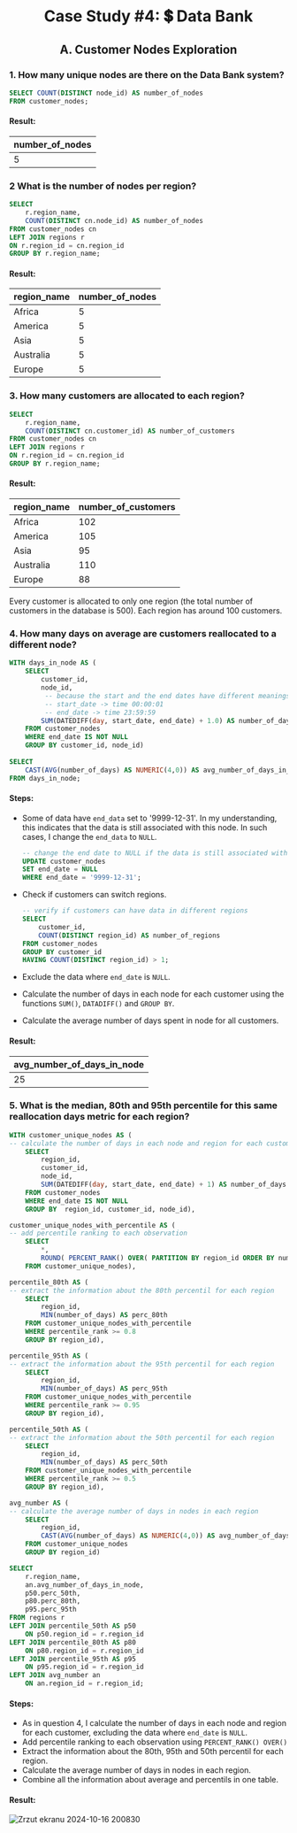 # <p align="center">  Case Study #4: 💲 Data Bank
 
## <p align="center"> A. Customer Nodes Exploration



### 1. How many unique nodes are there on the Data Bank system?

````sql
SELECT COUNT(DISTINCT node_id) AS number_of_nodes
FROM customer_nodes;
````

#### Result:
| number_of_nodes |
| --------------- |
| 5               |


### 2 What is the number of nodes per region?

````sql
SELECT 
	r.region_name,
	COUNT(DISTINCT cn.node_id) AS number_of_nodes
FROM customer_nodes cn
LEFT JOIN regions r
ON r.region_id = cn.region_id
GROUP BY r.region_name;
````

#### Result:
|region_name | number_of_nodes |
|------------| --------------- |
| Africa     | 5               |
| America    | 5               |
| Asia       | 5               |
| Australia  | 5               |
| Europe     | 5               |


### 3. How many customers are allocated to each region?

````sql
SELECT 
	r.region_name,
	COUNT(DISTINCT cn.customer_id) AS number_of_customers
FROM customer_nodes cn
LEFT JOIN regions r
ON r.region_id = cn.region_id
GROUP BY r.region_name;
````

#### Result:
| region_name | number_of_customers |
|-------------| ------------------- |
| Africa      | 102                 |
| America     | 105                 |
| Asia        | 95                  |
| Australia   | 110                 |
| Europe      | 88                  |

Every customer is allocated to only one region (the total number of customers in the database is 500). Each region has around 100 customers.

### 4. How many days on average are customers reallocated to a different node?


````sql
WITH days_in_node AS (
	SELECT 
		customer_id,
		node_id,
		 -- because the start and the end dates have different meanings, we need to add 1 to correctly calculate the number of days between those dates
		 -- start_date -> time 00:00:01 
		 -- end_date -> time 23:59:59
		SUM(DATEDIFF(day, start_date, end_date) + 1.0) AS number_of_days	
	FROM customer_nodes
	WHERE end_date IS NOT NULL
	GROUP BY customer_id, node_id)
	
SELECT 
	CAST(AVG(number_of_days) AS NUMERIC(4,0)) AS avg_number_of_days_in_node
FROM days_in_node;
````

#### Steps:
- Some of data have ```end_data``` set to '9999-12-31'. In my understanding, this indicates that the data is still associated with this node. In such cases, I change the ```end_data``` to ```NULL```.

    ````sql
    -- change the end date to NULL if the data is still associated with this node
    UPDATE customer_nodes
    SET end_date = NULL
    WHERE end_date = '9999-12-31';
    ````

- Check if customers can switch regions.
    ````sql
    -- verify if customers can have data in different regions
    SELECT 
        customer_id,
        COUNT(DISTINCT region_id) AS number_of_regions
    FROM customer_nodes
    GROUP BY customer_id
    HAVING COUNT(DISTINCT region_id) > 1;
    ````
- Exclude the data where ```end_date``` is ```NULL```.
- Calculate the number of days in each node for each customer using the functions ```SUM()```, ```DATADIFF()``` and ```GROUP BY```.
- Calculate the average number of days spent in node for all customers.


#### Result:
| avg_number_of_days_in_node |
| -------------------------- |
| 25                         |

### 5. What is the median, 80th and 95th percentile for this same reallocation days metric for each region?


````sql
WITH customer_unique_nodes AS (
-- calculate the number of days in each node and region for each customer
    SELECT 
        region_id,
		customer_id,
		node_id,
        SUM(DATEDIFF(day, start_date, end_date) + 1) AS number_of_days
    FROM customer_nodes
    WHERE end_date IS NOT NULL
	GROUP BY  region_id, customer_id, node_id),

customer_unique_nodes_with_percentile AS (
-- add percentile ranking to each observation
	SELECT 
		*,
		ROUND( PERCENT_RANK() OVER( PARTITION BY region_id ORDER BY number_of_days),2) AS percentile_rank
	FROM customer_unique_nodes),

percentile_80th AS (
-- extract the information about the 80th percentil for each region
	SELECT 
		region_id,
		MIN(number_of_days) AS perc_80th
	FROM customer_unique_nodes_with_percentile
	WHERE percentile_rank >= 0.8
	GROUP BY region_id),

percentile_95th AS (
-- extract the information about the 95th percentil for each region
	SELECT 
		region_id,
		MIN(number_of_days) AS perc_95th
	FROM customer_unique_nodes_with_percentile
	WHERE percentile_rank >= 0.95
	GROUP BY region_id),

percentile_50th AS (
-- extract the information about the 50th percentil for each region
	SELECT 
		region_id,
		MIN(number_of_days) AS perc_50th
	FROM customer_unique_nodes_with_percentile
	WHERE percentile_rank >= 0.5
	GROUP BY region_id),

avg_number AS (
-- calculate the average number of days in nodes in each region
	SELECT 
		region_id,
		CAST(AVG(number_of_days) AS NUMERIC(4,0)) AS avg_number_of_days_in_node
	FROM customer_unique_nodes
	GROUP BY region_id)

SELECT 
    r.region_name,
	an.avg_number_of_days_in_node,
    p50.perc_50th,
    p80.perc_80th,
    p95.perc_95th
FROM regions r
LEFT JOIN percentile_50th AS p50
    ON p50.region_id = r.region_id
LEFT JOIN percentile_80th AS p80
    ON p80.region_id = r.region_id
LEFT JOIN percentile_95th AS p95
    ON p95.region_id = r.region_id
LEFT JOIN avg_number an
	ON an.region_id = r.region_id;
````

#### Steps:
- As in question 4, I calculate the number of days in each node and region for each customer, excluding the data where ```end_date``` is ```NULL```.
- Add percentile ranking to each observation using ```PERCENT_RANK() OVER()```
- Extract the information about the 80th, 95th and 50th percentil for each region.
- Calculate the average number of days in nodes in each region.
- Combine all the information about average and percentils in one table.

#### Result:
![Zrzut ekranu 2024-10-16 200830](https://github.com/user-attachments/assets/a8deb22f-629b-40c0-9af7-7c63d659a5ba)



